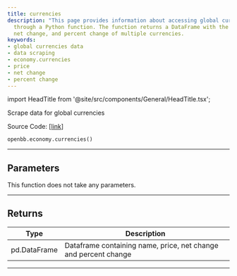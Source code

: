 ```yaml
---
title: currencies
description: "This page provides information about accessing global currencies data"
  through a Python function. The function returns a DataFrame with the name, price,
  net change, and percent change of multiple currencies.
keywords:
- global currencies data
- data scraping
- economy.currencies
- price
- net change
- percent change
---
```


import HeadTitle from '@site/src/components/General/HeadTitle.tsx';

<HeadTitle title="economy.currencies - Reference | OpenBB SDK Docs" />

Scrape data for global currencies

Source Code: [[link](https://github.com/OpenBB-finance/OpenBBTerminal/tree/main/openbb_terminal/economy/wsj_model.py#L242)]

```python
openbb.economy.currencies()
```

---

## Parameters

This function does not take any parameters.

---

## Returns

| Type | Description |
| ---- | ----------- |
| pd.DataFrame | Dataframe containing name, price, net change and percent change |
---

